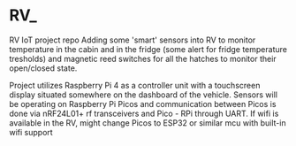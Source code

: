 # RV_
RV IoT project repo Adding some 'smart' sensors into RV to monitor temperature in the cabin and in the fridge (some alert for fridge temperature tresholds) and magnetic reed switches for all the hatches to monitor their open/closed state.

Project utilizes Raspberry Pi 4 as a controller unit with a touchscreen display situated somewhere on the dashboard of the vehicle. Sensors will be operating on Raspberry Pi Picos and communication between Picos is done via nRF24L01+ rf transceivers and Pico - RPi through UART. If wifi is available in the RV, might change Picos to ESP32 or similar mcu with built-in wifi support


